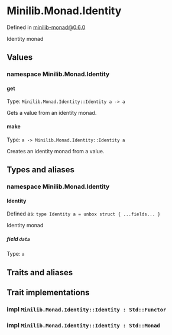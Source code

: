 # Minilib.Monad.Identity

Defined in minilib-monad@0.6.0

Identity monad

## Values

### namespace Minilib.Monad.Identity

#### get

Type: `Minilib.Monad.Identity::Identity a -> a`

Gets a value from an identity monad.

#### make

Type: `a -> Minilib.Monad.Identity::Identity a`

Creates an identity monad from a value.

## Types and aliases

### namespace Minilib.Monad.Identity

#### Identity

Defined as: `type Identity a = unbox struct { ...fields... }`

Identity monad

##### field `data`

Type: `a`

## Traits and aliases

## Trait implementations

### impl `Minilib.Monad.Identity::Identity : Std::Functor`

### impl `Minilib.Monad.Identity::Identity : Std::Monad`